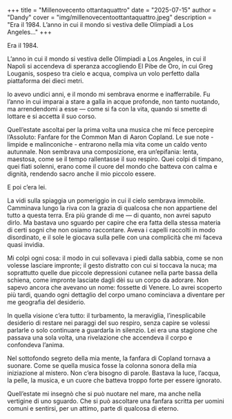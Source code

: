 +++
title = "Millenovecento ottantaquattro"
date = "2025-07-15"
author = "Dandy"
cover = "img/millenovecentoottantaquattro.jpeg"
description = "Era il 1984. L’anno in cui il mondo si vestiva delle Olimpiadi a Los Angeles..."
+++

Era il 1984.

L’anno in cui il mondo si vestiva delle Olimpiadi a Los Angeles,
in cui il Napoli si accendeva di speranza accogliendo El Pibe de Oro,
in cui Greg Louganis, sospeso tra cielo e acqua, compiva un volo perfetto dalla piattaforma dei dieci metri.

Io avevo undici anni, e il mondo mi sembrava enorme e inafferrabile.
Fu l’anno in cui imparai a stare a galla in acque profonde, non tanto nuotando, ma arrendendomi a esse — come si fa con la vita, quando si smette di lottare e si accetta il suo corso.

Quell’estate ascoltai per la prima volta una musica che mi fece percepire l’Assoluto: Fanfare for the Common Man di Aaron Copland. Le sue note - limpide e malinconiche - entrarono nella mia vita come un caldo vento autunnale. Non sembrava una composizione, era un’epifania: lenta, maestosa, come se il tempo rallentasse il suo respiro.
Quei colpi di timpano, quei fiati solenni,
erano come il cuore del mondo che batteva con calma e dignità, rendendo sacro anche il mio piccolo essere.

E poi c’era lei.

La vidi sulla spiaggia un pomeriggio in cui il cielo sembrava immobile.
Camminava lungo la riva con la grazia di qualcosa che non appartiene del tutto a questa terra. Era più grande di me — di quanto, non avrei saputo dirlo.
Ma bastava uno sguardo per capire che era fatta della stessa materia di certi sogni che non osiamo raccontare.
Aveva i capelli raccolti in modo disordinato, e il sole le giocava sulla pelle
con una complicità che mi faceva quasi invidia.

Mi colpì ogni cosa: il modo in cui sollevava i piedi dalla sabbia,
come se non volesse lasciare impronte;
il gesto distratto con cui si toccava la nuca; ma soprattutto quelle due piccole depressioni cutanee nella parte bassa della schiena, come impronte lasciate dagli dèi su un corpo da adorare. Non sapevo ancora che avevano un nome: fossette di Venere. Lo avrei scoperto più tardi, quando ogni dettaglio del corpo umano cominciava a diventare per me geografia del desiderio.

In quella visione c’era tutto:
il turbamento, la meraviglia, l’inesplicabile desiderio di restare nei paraggi del suo respiro,
senza capire se volessi parlarle o solo continuare a guardarla in silenzio.
Lei era una stagione che passava una sola volta, una rivelazione che accendeva il corpo e confondeva l’anima.

Nel sottofondo segreto della mia mente, la fanfara di Copland tornava a suonare.
Come se quella musica fosse la colonna sonora della mia iniziazione al mistero.
Non c’era bisogno di parole. Bastava la luce, l’acqua, la pelle, la musica, e un cuore che batteva troppo forte per essere ignorato.

Quell’estate mi insegnò che si può nuotare nel mare, ma anche nella vertigine di uno sguardo.
Che si può ascoltare una fanfara scritta per uomini comuni e sentirsi, per un attimo, parte di qualcosa di eterno.
